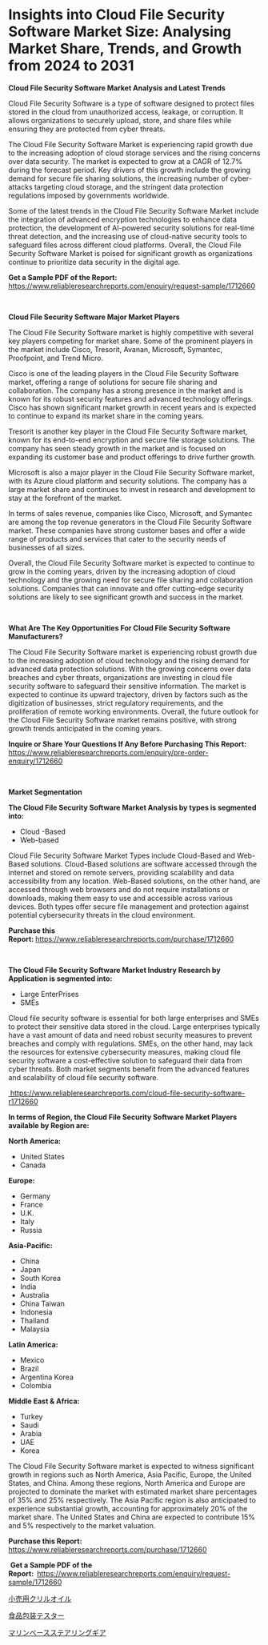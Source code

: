 <p><h1>Insights into Cloud File Security Software Market Size: Analysing Market Share, Trends, and Growth from 2024 to 2031</h1></p><p><strong>Cloud File Security Software Market Analysis and Latest Trends</strong></p>
<p><p>Cloud File Security Software is a type of software designed to protect files stored in the cloud from unauthorized access, leakage, or corruption. It allows organizations to securely upload, store, and share files while ensuring they are protected from cyber threats.</p><p>The Cloud File Security Software Market is experiencing rapid growth due to the increasing adoption of cloud storage services and the rising concerns over data security. The market is expected to grow at a CAGR of 12.7% during the forecast period. Key drivers of this growth include the growing demand for secure file sharing solutions, the increasing number of cyber-attacks targeting cloud storage, and the stringent data protection regulations imposed by governments worldwide.</p><p>Some of the latest trends in the Cloud File Security Software Market include the integration of advanced encryption technologies to enhance data protection, the development of AI-powered security solutions for real-time threat detection, and the increasing use of cloud-native security tools to safeguard files across different cloud platforms. Overall, the Cloud File Security Software Market is poised for significant growth as organizations continue to prioritize data security in the digital age.</p></p>
<p><strong>Get a Sample PDF of the Report:&nbsp;</strong> <a href="https://www.reliableresearchreports.com/enquiry/request-sample/1712660">https://www.reliableresearchreports.com/enquiry/request-sample/1712660</a></p>
<p>&nbsp;</p>
<p><strong>Cloud File Security Software Major Market Players</strong></p>
<p><p>The Cloud File Security Software market is highly competitive with several key players competing for market share. Some of the prominent players in the market include Cisco, Tresorit, Avanan, Microsoft, Symantec, Proofpoint, and Trend Micro.</p><p>Cisco is one of the leading players in the Cloud File Security Software market, offering a range of solutions for secure file sharing and collaboration. The company has a strong presence in the market and is known for its robust security features and advanced technology offerings. Cisco has shown significant market growth in recent years and is expected to continue to expand its market share in the coming years.</p><p>Tresorit is another key player in the Cloud File Security Software market, known for its end-to-end encryption and secure file storage solutions. The company has seen steady growth in the market and is focused on expanding its customer base and product offerings to drive further growth.</p><p>Microsoft is also a major player in the Cloud File Security Software market, with its Azure cloud platform and security solutions. The company has a large market share and continues to invest in research and development to stay at the forefront of the market.</p><p>In terms of sales revenue, companies like Cisco, Microsoft, and Symantec are among the top revenue generators in the Cloud File Security Software market. These companies have strong customer bases and offer a wide range of products and services that cater to the security needs of businesses of all sizes.</p><p>Overall, the Cloud File Security Software market is expected to continue to grow in the coming years, driven by the increasing adoption of cloud technology and the growing need for secure file sharing and collaboration solutions. Companies that can innovate and offer cutting-edge security solutions are likely to see significant growth and success in the market.</p></p>
<p>&nbsp;</p>
<p><strong>What Are The Key Opportunities For Cloud File Security Software Manufacturers?</strong></p>
<p><p>The Cloud File Security Software market is experiencing robust growth due to the increasing adoption of cloud technology and the rising demand for advanced data protection solutions. With the growing concerns over data breaches and cyber threats, organizations are investing in cloud file security software to safeguard their sensitive information. The market is expected to continue its upward trajectory, driven by factors such as the digitization of businesses, strict regulatory requirements, and the proliferation of remote working environments. Overall, the future outlook for the Cloud File Security Software market remains positive, with strong growth trends anticipated in the coming years.</p></p>
<p><strong>Inquire or Share Your Questions If Any Before Purchasing This Report:</strong> <a href="https://www.reliableresearchreports.com/enquiry/pre-order-enquiry/1712660">https://www.reliableresearchreports.com/enquiry/pre-order-enquiry/1712660</a></p>
<p>&nbsp;</p>
<p><strong>Market Segmentation</strong></p>
<p><strong>The Cloud File Security Software Market Analysis by types is segmented into:</strong></p>
<p><ul><li>Cloud -Based</li><li>Web-based</li></ul></p>
<p><p>Cloud File Security Software Market Types include Cloud-Based and Web-Based solutions. Cloud-Based solutions are software accessed through the internet and stored on remote servers, providing scalability and data accessibility from any location. Web-Based solutions, on the other hand, are accessed through web browsers and do not require installations or downloads, making them easy to use and accessible across various devices. Both types offer secure file management and protection against potential cybersecurity threats in the cloud environment.</p></p>
<p><strong>Purchase this Report:&nbsp;</strong><a href="https://www.reliableresearchreports.com/purchase/1712660">https://www.reliableresearchreports.com/purchase/1712660</a></p>
<p>&nbsp;</p>
<p><strong>The Cloud File Security Software Market Industry Research by Application is segmented into:</strong></p>
<p><ul><li>Large EnterPrises</li><li>SMEs</li></ul></p>
<p><p>Cloud file security software is essential for both large enterprises and SMEs to protect their sensitive data stored in the cloud. Large enterprises typically have a vast amount of data and need robust security measures to prevent breaches and comply with regulations. SMEs, on the other hand, may lack the resources for extensive cybersecurity measures, making cloud file security software a cost-effective solution to safeguard their data from cyber threats. Both market segments benefit from the advanced features and scalability of cloud file security software.</p></p>
<p><a href="https://www.reliableresearchreports.com/cloud-file-security-software-r1712660">&nbsp;https://www.reliableresearchreports.com/cloud-file-security-software-r1712660</a></p>
<p><strong>In terms of Region, the Cloud File Security Software Market Players available by Region are:</strong></p>
<p>
    <p> <strong> North America: </strong>
        <ul>
            <li>United States</li>
            <li>Canada</li>
        </ul>
        </p> 
    <p> <strong> Europe: </strong>
        <ul>
            <li>Germany</li>
            <li>France</li>
            <li>U.K.</li>
            <li>Italy</li>
            <li>Russia</li>
        </ul>
        </p> 
    <p> <strong> Asia-Pacific: </strong>
        <ul>
            <li>China</li>
            <li>Japan</li>
            <li>South Korea</li>
            <li>India</li>
            <li>Australia</li>
            <li>China Taiwan</li>
            <li>Indonesia</li>
            <li>Thailand</li>
            <li>Malaysia</li>
        </ul>
        </p> 
    <p> <strong> Latin America: </strong>
        <ul>
            <li>Mexico</li>
            <li>Brazil</li>
            <li>Argentina Korea</li>
            <li>Colombia</li>
        </ul>
        </p> 
    <p> <strong> Middle East & Africa: </strong>
        <ul>
            <li>Turkey</li>
            <li>Saudi</li>
            <li>Arabia</li>
            <li>UAE</li>
            <li>Korea</li>
        </ul>
    </p>
    </p>
<p><p>The Cloud File Security Software market is expected to witness significant growth in regions such as North America, Asia Pacific, Europe, the United States, and China. Among these regions, North America and Europe are projected to dominate the market with estimated market share percentages of 35% and 25% respectively. The Asia Pacific region is also anticipated to experience substantial growth, accounting for approximately 20% of the market share. The United States and China are expected to contribute 15% and 5% respectively to the market valuation.</p></p>
<p><strong>Purchase this Report: </strong><a href="https://www.reliableresearchreports.com/purchase/1712660">https://www.reliableresearchreports.com/purchase/1712660</a></p>
<p>&nbsp;<strong>Get a Sample PDF of the Report:&nbsp;&nbsp;</strong><a href="https://www.reliableresearchreports.com/enquiry/request-sample/1712660">https://www.reliableresearchreports.com/enquiry/request-sample/1712660</a></p>
<p><strong></strong></p>
<p><p><a href="https://github.com/JanickJohns/Market-Research-Report-List-1/blob/main/8011966112520.md">小売用クリルオイル</a></p><p><a href="https://github.com/avwofrml53535/Market-Research-Report-List-2/blob/main/6367589112521.md">食品包装テスター</a></p><p><a href="https://github.com/vtbvgl20191192/Market-Research-Report-List-2/blob/main/2119911112522.md">マリンベースステアリングギア</a></p></p>